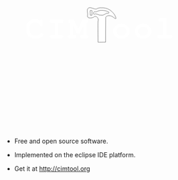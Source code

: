 <svg
   xmlns:dc="http://purl.org/dc/elements/1.1/"
   xmlns:cc="http://creativecommons.org/ns#"
   xmlns:rdf="http://www.w3.org/1999/02/22-rdf-syntax-ns#"
   xmlns:svg="http://www.w3.org/2000/svg"
   xmlns="http://www.w3.org/2000/svg"
   xmlns:sodipodi="http://sodipodi.sourceforge.net/DTD/sodipodi-0.dtd"
   xmlns:inkscape="http://www.inkscape.org/namespaces/inkscape"
   width="343pt"
   height="340pt"
   id="svg2345"
   sodipodi:version="0.32"
   inkscape:version="0.46"
   sodipodi:docbase="/home/projects/CIMTool-trunk/graphics"
   sodipodi:docname="logo.svg"
   inkscape:export-filename="/home/projects/CIMTool-trunk/graphics/logo.png"
   inkscape:export-xdpi="68.419998"
   inkscape:export-ydpi="68.419998"
   inkscape:output_extension="org.inkscape.output.svg.inkscape">
  <defs
     id="defs2347">
    <inkscape:perspective
       sodipodi:type="inkscape:persp3d"
       inkscape:vp_x="0 : 212.5 : 1"
       inkscape:vp_y="0 : 1000 : 0"
       inkscape:vp_z="428.75 : 212.5 : 1"
       inkscape:persp3d-origin="214.375 : 141.66667 : 1"
       id="perspective11" />
  </defs>
  <sodipodi:namedview
     pagecolor="#000000"
     bordercolor="#666666"
     borderopacity="1.0"
     inkscape:pageopacity="0"
     inkscape:pageshadow="2"
     inkscape:zoom="1.4117647"
     inkscape:cx="279.86315"
     inkscape:cy="212.5"
     inkscape:document-units="pt"
     inkscape:current-layer="layer1"
     id="namedview2349"
     inkscape:window-width="1272"
     inkscape:window-height="767"
     inkscape:window-x="1802"
     inkscape:window-y="0"
     showgrid="false" />
  <metadata
     id="metadata2351">
    <rdf:RDF>
      <cc:Work
         rdf:about="">
        <dc:format>image/svg+xml</dc:format>
        <dc:type
           rdf:resource="http://purl.org/dc/dcmitype/StillImage" />
      </cc:Work>
    </rdf:RDF>
  </metadata>
  <g
     inkscape:label="Layer 1"
     inkscape:groupmode="layer"
     id="layer1">
    <g
       id="g3157"
       inkscape:export-filename="/home/projects/CIMToolWeb/refined/cimtool.png"
       inkscape:export-xdpi="90"
       inkscape:export-ydpi="90">
      <rect
         inkscape:export-ydpi="68.419998"
         inkscape:export-xdpi="68.419998"
         inkscape:export-filename="/home/projects/CIMToolWeb/refined/cimtool.png"
         y="170.92947"
         x="42.249985"
         height="87.124954"
         width="344.25003"
         id="rect1380"
         style="opacity:1;color:#000000;fill:none;fill-opacity:1;fill-rule:nonzero;stroke:none;stroke-width:1;stroke-linecap:butt;stroke-linejoin:miter;marker:none;marker-start:none;marker-mid:none;marker-end:none;stroke-miterlimit:4;stroke-dasharray:none;stroke-dashoffset:0;stroke-opacity:1;visibility:visible;display:inline;overflow:visible" />
      <path
         inkscape:export-ydpi="68.419998"
         inkscape:export-xdpi="68.419998"
         inkscape:export-filename="/home/projects/CIMToola/logo.png"
         sodipodi:nodetypes="csccscssccsccsccssscccscccccsccccsscccccscccscccccccccccsccccsccsccccccscsccsccccscccccsssccsssccsssccsssccccsccccccsccccscccc"
         id="text2354"
         d="M 79.880228,203.7134 C 75.920232,201.8414 73.400224,201.2654 69.656228,201.2654 C 58.568239,201.2654 50.072228,210.04941 50.072228,221.5694 L 50.072228,226.3214 C 50.072228,237.26539 59.00024,245.2574 71.240228,245.2574 C 76.424223,245.2574 81.320231,243.9614 84.488228,241.6574 C 86.936226,239.9294 88.304228,238.0574 88.304228,236.4014 C 88.304228,234.4574 86.648226,232.8014 84.704228,232.8014 C 83.768229,232.8014 82.904227,233.1614 82.112228,233.9534 C 80.16823,235.9694 80.168227,235.9694 79.376228,236.4014 C 77.57623,237.4814 74.696225,238.0574 71.456228,238.0574 C 62.816237,238.0574 57.272228,233.37739 57.272228,226.1774 L 57.272228,221.5694 C 57.272228,214.00941 62.600235,208.4654 69.944228,208.4654 C 72.392226,208.4654 74.98423,209.1134 76.928228,210.1934 C 79.016226,211.3454 79.736228,212.2814 80.096228,214.0094 C 80.384228,215.7374 80.528229,216.2414 81.104228,216.8174 C 81.680227,217.3934 82.688229,217.8254 83.624228,217.8254 C 84.776227,217.8254 85.856229,217.2494 86.576228,216.3134 C 87.080227,215.6654 87.224228,214.8734 87.224228,213.0734 L 87.224228,207.0254 C 87.224228,205.2254 87.152228,204.6494 86.720228,204.0014 C 86.072229,202.9214 84.920227,202.2734 83.624228,202.2734 C 82.400229,202.2734 81.536227,202.7054 80.600228,204.0014 L 79.880228,203.7134 M 121.60382,209.4734 L 128.87582,209.4734 C 130.53181,209.4734 131.32382,209.3294 131.89982,208.9694 C 132.97982,208.3214 133.62782,207.0974 133.62782,205.8734 C 133.62782,204.7214 133.12382,203.6414 132.11582,202.9214 C 131.39582,202.4174 130.81981,202.2734 128.87582,202.2734 L 107.13182,202.2734 C 105.25982,202.2734 104.75582,202.3454 104.10782,202.7774 C 103.02782,203.4254 102.37982,204.6494 102.37982,205.8734 C 102.37982,207.0254 102.95582,208.1054 103.89182,208.8254 C 104.53982,209.3294 105.33182,209.4734 107.13182,209.4734 L 114.40382,209.4734 L 114.40382,237.0494 L 107.13182,237.0494 C 105.25982,237.0494 104.75582,237.1214 104.10782,237.5534 C 103.02782,238.2014 102.37982,239.4254 102.37982,240.6494 C 102.37982,241.7294 102.95582,242.8814 103.89182,243.5294 C 104.53982,244.0334 105.40382,244.2494 107.13182,244.2494 L 128.87582,244.2494 C 132.04381,244.2494 133.62782,243.0254 133.62782,240.6494 C 133.62782,239.4974 133.12382,238.4174 132.11582,237.6974 C 131.39582,237.1934 130.81981,237.0494 128.87582,237.0494 L 121.60382,237.0494 L 121.60382,209.4734 M 155.3354,216.2414 L 163.8314,234.3134 L 170.3834,234.3134 L 178.3754,216.2414 L 178.3754,237.0494 L 175.8554,237.0494 C 173.98341,237.0494 173.4794,237.1214 172.8314,237.5534 C 171.75141,238.2014 171.1034,239.4254 171.1034,240.6494 C 171.1034,241.7294 171.67941,242.8814 172.6154,243.5294 C 173.1914,244.0334 174.19941,244.2494 175.8554,244.2494 L 185.2154,244.2494 C 186.6554,244.2494 187.7354,244.0334 188.2394,243.7454 C 189.3194,243.0254 189.9674,241.8734 189.9674,240.6494 C 189.9674,238.3454 188.3834,237.0494 185.5754,237.0494 L 185.5754,209.4734 C 187.9514,209.2574 189.3194,207.9614 189.3194,205.8734 C 189.3194,204.7214 188.7434,203.6414 187.8794,202.9214 C 187.15941,202.4174 186.5114,202.2734 184.5674,202.2734 L 176.6474,202.2734 L 166.9274,223.6574 L 156.9914,202.2734 L 149.1434,202.2734 C 149.0714,202.2014 148.9994,202.2014 148.8554,202.2014 C 147.99141,202.2014 146.4794,202.4894 146.1194,202.7054 C 145.03941,203.4254 144.3914,204.6494 144.3914,205.8014 C 144.3914,207.9614 145.75941,209.2574 148.1354,209.4734 L 148.1354,237.0494 C 145.32741,237.0494 143.7434,238.3454 143.7434,240.6494 C 143.7434,241.8014 144.31941,242.8814 145.2554,243.5294 C 145.9034,244.0334 146.83941,244.2494 148.5674,244.2494 L 157.8554,244.2494 C 159.2954,244.2494 160.3754,244.0334 160.8794,243.7454 C 161.9594,243.0254 162.6074,241.8734 162.6074,240.6494 C 162.6074,239.4974 162.1034,238.4174 161.1674,237.6974 C 160.37541,237.1934 159.7994,237.0494 157.8554,237.0494 L 155.3354,237.0494 L 155.3354,216.2414 M 264.34258,211.8494 C 253.68659,211.8494 245.55058,219.12141 245.55058,228.6254 C 245.55058,237.98539 253.75859,245.4014 264.12658,245.4014 C 274.49457,245.4014 282.70258,237.98539 282.70258,228.6254 C 282.70258,219.33741 274.49457,211.8494 264.34258,211.8494 M 264.27058,219.0494 C 270.53457,219.0494 275.50258,223.29741 275.50258,228.6254 C 275.50258,234.0254 270.53457,238.2014 264.12658,238.2014 C 257.71859,238.2014 252.75058,234.0254 252.75058,228.6254 C 252.75058,223.15341 257.71859,219.0494 264.27058,219.0494 M 313.05018,211.8494 C 302.39419,211.8494 294.25818,219.12141 294.25818,228.6254 C 294.25818,237.98539 302.46619,245.4014 312.83418,245.4014 C 323.20217,245.4014 331.41018,237.98539 331.41018,228.6254 C 331.41018,219.33741 323.20217,211.8494 313.05018,211.8494 M 312.97818,219.0494 C 319.24217,219.0494 324.21018,223.29741 324.21018,228.6254 C 324.21018,234.0254 319.24217,238.2014 312.83418,238.2014 C 306.42618,238.2014 301.45818,234.0254 301.45818,228.6254 C 301.45818,223.15341 306.42618,219.0494 312.97818,219.0494 M 365.14177,199.3214 L 352.32577,199.3214 C 350.52577,199.3214 349.87777,199.3934 349.22977,199.8254 C 348.14977,200.4734 347.50177,201.6254 347.50177,202.9214 C 347.50177,204.0734 348.00577,205.1534 349.01377,205.8014 C 349.66177,206.3774 350.52577,206.5214 352.32577,206.5214 L 357.94177,206.5214 L 357.94177,237.0494 L 349.15777,237.0494 C 347.28577,237.0494 346.78177,237.1214 346.13377,237.5534 C 345.05377,238.2014 344.40577,239.4254 344.40577,240.6494 C 344.40577,241.7294 344.98177,242.8814 345.91777,243.5294 C 346.49377,244.0334 347.50177,244.2494 349.15777,244.2494 L 373.92577,244.2494 C 375.36577,244.2494 376.44577,244.0334 376.94977,243.7454 C 378.02977,243.0254 378.67777,241.8734 378.67777,240.6494 C 378.67777,239.4974 378.10177,238.4174 377.16577,237.6974 C 376.44577,237.1934 375.86977,237.0494 373.92577,237.0494 L 365.14177,237.0494 L 365.14177,199.3214"
         style="font-size:72px;font-style:normal;font-variant:normal;font-weight:bold;font-stretch:normal;text-align:center;line-height:100%;writing-mode:lr-tb;text-anchor:middle;fill:#ffffff;fill-opacity:1;stroke:none;stroke-width:1px;stroke-linecap:butt;stroke-linejoin:miter;stroke-opacity:1;font-family:Nimbus Mono L" />
      <path
         inkscape:export-ydpi="68.419998"
         inkscape:export-xdpi="68.419998"
         inkscape:export-filename="/home/projects/CIMToola/logo.png"
         d="M 228.55572,253.14702 C 228.4637,234.55224 228.84403,215.67109 228.86667,197.07664 C 232.62521,191.25601 241.18271,193.4837 245.82486,196.97666 C 247.41626,198.70348 253.73411,202.99278 251.43059,197.55815 C 246.92199,184.7445 233.6137,175.07258 219.85074,176.03939 C 215.19188,175.62993 211.4496,176.16012 207.76494,178.77966 C 201.81155,179.42348 196.60947,174.10556 190.55076,176.14672 C 184.62785,178.98095 189.13292,187.40492 187.98751,192.64396 C 185.72845,200.56466 196.82331,199.39815 201.44112,197.07693 C 206.6947,191.75202 213.87643,199.41305 211.72008,205.39437 C 211.12156,212.46211 211.7717,245.13669 211.60244,253.30642 C 211.60244,253.30642 228.67606,253.07917 228.55572,253.14702 z M 193.94032,192.46292 C 194.39779,189.10543 193.00037,184.63033 194.00029,181.81124 C 195.68162,182.03434 198.73649,180.88389 197.89365,183.63117 C 197.89365,186.5882 197.89365,189.54522 197.89365,192.50225 C 196.57727,192.49711 195.24964,192.63594 193.94032,192.46292 z M 214.02357,192.16095 C 211.12336,190.69196 207.92374,189.69515 204.6514,189.67797 C 203.91567,191.28009 201.0436,190.50925 201.2083,188.75423 C 200.83921,187.20155 201.67785,185.38164 203.21142,184.82523 C 205.35952,185.12902 207.79848,185.44691 209.65976,184.06104 C 212.72467,182.55834 216.09865,181.40553 219.55804,181.67071 C 224.42525,181.55038 229.44101,182.33808 233.72568,184.75603 C 235.30248,184.25884 236.79281,186.53769 235.64412,187.75695 C 233.8521,188.88336 231.52524,187.66564 229.7569,188.86125 C 226.93175,190.16232 224.39982,192.47564 221.1338,192.51176 C 218.75741,192.53397 216.40146,192.07565 214.02357,192.16095 z"
         style="fill:#ffffff;fill-opacity:1;stroke:#000000;stroke-opacity:0.52061856;opacity:1"
         id="path1366" />
    </g>
  </g>
</svg>

 * Free and open source software.

 * Implemented on the eclipse IDE platform.

 * Get it at http://cimtool.org 
 